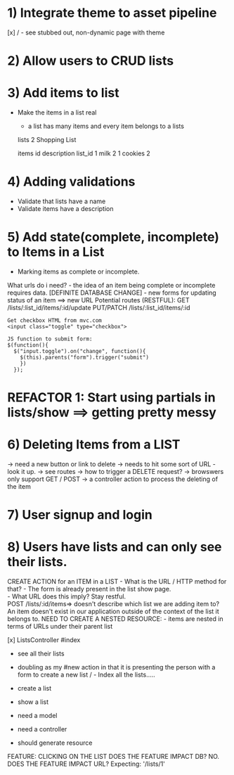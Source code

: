 # 1) Integrate theme to asset pipeline

  [x]   / - see stubbed out, non-dynamic page with theme

# 2) Allow users to CRUD lists

# 3) Add items to list
  - Make the items in a list real
    - a list has many items and every item belongs to a lists

    lists
    2       Shopping List

    items
    id      description   list_id
    1           milk        2
    1           cookies     2

# 4) Adding validations
  - Validate that lists have a name
  - Validate items have a description

# 5) Add state(complete, incomplete) to Items in a List
  - Marking items as complete or incomplete.

  What urls do i need?
    - the idea of an item being complete or incomplete requires data. [DEFINITE DATABASE CHANGE]
    - new forms for updating status of an item ==> new URL
    Potential routes (RESTFUL):
    GET /lists/:list_id/items/:id/update
    PUT/PATCH /lists/:list_id/items/:id

    Get checkbox HTML from mvc.com
    <input class="toggle" type="checkbox">

    JS function to submit form:
    $(function(){
      $("input.toggle").on("change", function(){
        $(this).parents("form").trigger("submit")
        })
      });

  # REFACTOR 1: Start using partials in lists/show ==> getting pretty messy

# 6) Deleting Items from a LIST

  -> need a new button or link to delete
  -> needs to hit some sort of URL - look it up.
    -> see routes
    -> how to trigger a DELETE request?
      -> browswers only support GET / POST
  -> a controller action to process the deleting of the item

# 7) User signup and login

# 8) Users have lists and can only see their lists.


  CREATE ACTION for an ITEM in a LIST - What is the URL / HTTP method for that?
    - The form is already present in the list show page.  
    - What URL does this imply?  Stay restful.  
        POST /lists/:id/items=> doesn't describe which list we are adding item to?
        An item doesn't exist in our application outside of the context of the list it belongs to.
        NEED TO CREATE A NESTED RESOURCE:
          - items are nested in terms of URLs under their parent list

[x] ListsController
#index
  - see all their lists
  - doubling as my #new action in that it is presenting the person with a form to create a new list
  / - Index all the lists.....

- create a list
- show a list


- need a model
- need a controller
- should generate resource

FEATURE: CLICKING ON THE LIST
DOES THE FEATURE IMPACT DB?  NO.
DOES THE FEATURE IMPACT URL? Expecting:  '/lists/1'
